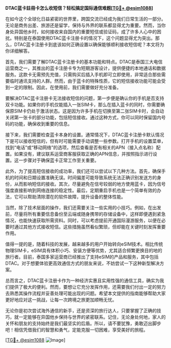 **DTAC蓝卡註冊卡怎么收短信？轻松搞定国际通信难题[[TG💪+ @esim1088](https://t.me/s/esim1088)]**

在如今这个全球化日益紧密的世界里，跨国交流已经成为我们日常生活的一部分。无论是商务出差、旅游还是留学，保持与外界的联系都显得尤为重要。然而，当你身处异国他乡时，如何接收来自国内的重要短信或验证码，成了许多人心中的困扰。特别是在泰国使用DTAC蓝卡注册卡的情况下，这个问题显得尤为突出。那么，DTAC蓝卡注册卡到底该如何正确设置以确保能够顺利接收短信呢？本文将为你详细解答。

首先，我们需要了解DTAC蓝卡注册卡的基本功能和特点。DTAC是泰国三大电信运营商之一，其推出的蓝卡注册卡专为短期游客设计，提供便捷的本地通话和数据服务。这款卡无需预先充值，只需购买后插入手机即可立即使用，非常适合那些需要临时通讯支持的人群。然而，由于蓝卡的特殊性质，它的短信接收功能可能会受到一定的限制。因此，在使用前，我们需要做好充分准备。

要解决DTAC蓝卡注册卡无法接收短信的问题，第一步便是确认你的手机是否支持双卡功能。如果你的手机仅能插入一张SIM卡，那么在插入蓝卡的同时，你需要确保原SIM卡仍处于激活状态。这是因为许多手机在切换至第二张SIM卡时，会自动关闭第一张卡的部分功能，包括短信接收。通过这种方式，你可以同时保留国内号码的功能，确保收到重要的信息。

接下来，我们需要检查蓝卡本身的设置。通常情况下，DTAC蓝卡注册卡默认情况下是可以接收短信的，但有时可能需要手动调整一些参数。打开手机的设置菜单，找到“电话”或“移动网络”的选项，然后查看是否有相关的APN（接入点名称）配置。如果没有，建议联系运营商客服获取正确的APN信息，并按照指示进行设置。这一步骤对于确保蓝卡正常工作至关重要。

此外，为了提高短信接收的成功率，我们还可以尝试以下几种方法。首先，确保手机的时间和日期设置准确无误。时间偏差可能导致系统无法正确识别发送方的身份，从而影响短信的接收。其次，尽量避免在信号较弱的地方使用蓝卡，因为信号强度直接影响到网络连接的稳定性。最后，定期重启手机也是一个简单有效的办法，它可以帮助清除潜在的软件故障，提升设备的整体性能。

当然，除了技术层面的操作，我们还需要关注一些实用的小技巧。例如，在出发前，尽量将所有重要信息备份至云端或随身携带的存储设备中，这样即便遇到紧急情况，也能快速获取所需资料。同时，可以考虑提前开通国际漫游服务，以便在必要时通过其他方式接收短信。这些措施虽然看似繁琐，但却能在关键时刻发挥重要作用。

值得一提的是，随着科技的发展，越来越多的用户开始转向eSIM技术。相比传统物理SIM卡，eSIM具有体积小巧、安装方便等优势，尤其适合频繁更换目的地的旅行者。目前，泰国多家运营商已经推出了支持eSIM的产品和服务，其中包括DTAC。对于想要体验更高效通信方式的朋友来说，不妨尝试一下这种新型解决方案。

总而言之，DTAC蓝卡注册卡作为一种经济实惠且实用性强的通信工具，确实为我们提供了极大的便利。然而，要想让它充分发挥作用，还需要我们付出一定的努力去熟悉其操作流程并妥善处理可能出现的问题。希望本文提供的指南能够帮助大家更好地应对这一挑战，让每一次跨境之旅更加顺畅无忧。

无论你是初次尝试海外通信的新手，还是资深的旅行达人，只要掌握了正确的技巧，就一定能够在异国他乡保持与世界的紧密联系。记住，无论身处何地，家人的关怀和朋友的支持始终是我们最坚实的后盾。所以，请不要犹豫，勇敢迈出脚步吧！相信凭借我们的智慧和勇气，定能克服一切困难，享受美好的旅程。

[[TG💪+ @esim1088](https://t.me/s/esim1088) ![Image](https://i.postimg.cc/4NQfJmqS/Snipaste-2025-05-13-00-14-12.png)]